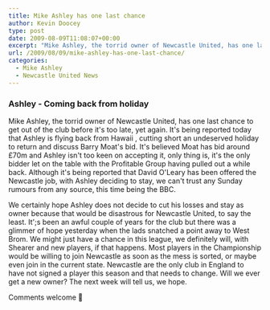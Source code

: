 ```yaml
---
title: Mike Ashley has one last chance
author: Kevin Doocey
type: post
date: 2009-08-09T11:08:07+00:00
excerpt: "Mike Ashley, the torrid owner of Newcastle United, has one last chance to get out of the club before it's"
url: /2009/08/09/mike-ashley-has-one-last-chance/
categories:
  - Mike Ashley
  - Newcastle United News
---
```


### Ashley - Coming back from holiday

Mike Ashley, the torrid owner of Newcastle United, has one last chance to get out of the club before it's too late, yet again. It's being reported today that Ashley is flying back from Hawaii , cutting short an undeserved holiday to return and discuss Barry Moat's bid. It's believed Moat has bid around £70m and Ashley isn't too keen on accepting it, only thing is, it's the only bidder let on the table with the Profitable Group having pulled out a while back. Although it's being reported that David O'Leary has been offered the Newcastle job, with Ashley deciding to stay, we can't trust any Sunday rumours from any source, this time being the BBC.

We certainly hope Ashley does not decide to cut his losses and stay as owner because that would be disastrous for Newcastle United, to say the least. It';s been an awful couple of years for the club but there was a glimmer of hope yesterday when the lads snatched a point away to West Brom. We might just have a chance in this league, we definitely will, with Shearer and new players, if that happens. Most players in the Championship would be willing to join Newcastle as soon as the mess is sorted, or maybe even join in the current state. Newcastle are the only club in England to have not signed a player this season and that needs to change. Will we ever get a new owner? The next week will tell us, we hope.

Comments welcome 🙂
